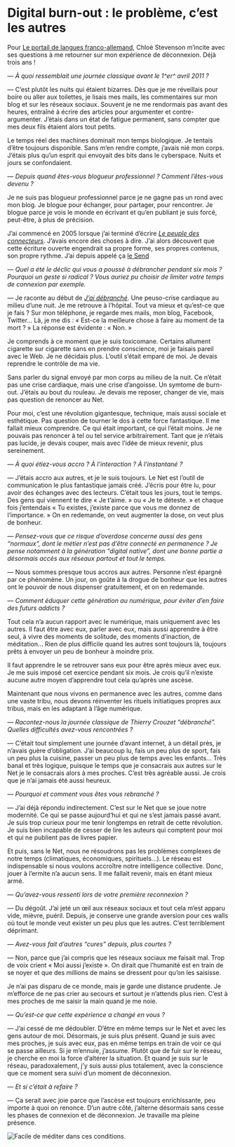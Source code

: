 # Digital burn-out : le problème, c’est les autres

Pour [Le portail de langues franco-allemand](http://www.fplusd.org/), Chloé Stevenson m’incite avec ses questions à me retourner sur mon expérience de déconnexion. Déjà trois ans !<span id="more-36446"></span>

— *À quoi ressemblait une journée classique avant le 1^er^ avril 2011 ?*

— C’est plutôt les nuits qui étaient bizarres. Dès que je me réveillais pour boire ou aller aux toilettes, je lisais mes mails, les commentaires sur mon blog et sur les réseaux sociaux. Souvent je ne me rendormais pas avant des heures, entraîné à écrire des articles pour argumenter et contre-argumenter. J’étais dans un état de fatigue permanent, sans compter que mes deux fils étaient alors tout petits.

Le temps réel des machines dominait mon temps biologique. Je tentais d’être toujours disponible. Sans m’en rendre compte, j’avais nié mon corps. J’étais plus qu’un esprit qui envoyait des bits dans le cyberspace. Nuits et jours se confondaient.

— *Depuis quand êtes-vous blogueur professionnel ? Comment l’êtes-vous devenu ?*

Je ne suis pas blogueur professionnel parce je ne gagne pas un rond avec mon blog. Je blogue pour échanger, pour partager, pour rencontrer. Je blogue parce je vois le monde en écrivant et qu’en publiant je suis forcé, peut-être, à plus de précision.

J’ai commencé en 2005 lorsque j’ai terminé d’écrire [*Le peuple des connecteurs*](https://tcrouzet.com/le-peuple-des-connecteurs/). J’avais encore des choses à dire. J’ai alors découvert que cette écriture ouverte engendrait sa propre forme, ses propres contenus, son propre rythme. J’ai depuis appelé ça [le Send](https://tcrouzet.com/2013/11/24/la-send-generation-pecha-kucha-remix/)

— *Quel a été le déclic qui vous a poussé à débrancher pendant six mois ? Pourquoi un geste si radical ? Vous auriez pu choisir de limiter votre temps de connexion par exemple.*

— Je raconte au début de [*J’ai débranché*](https://tcrouzet.com/jai-debranche/). Une peuso-crise cardiaque au milieu d’une nuit. Je me retrouve à l’hôpital. Tout va mieux et qu’est-ce que je fais ? Sur mon téléphone, je regarde mes mails, mon blog, Facebook, Twitter… Là, je me dis : « Est-ce la meilleure chose à faire au moment de ta mort ? » La réponse est évidente : « Non. »

Je comprends à ce moment que je suis toxicomane. Certains allument cigarette sur cigarette sans en prendre conscience, moi je faisais pareil avec le Web. Je ne décidais plus. L’outil s’était emparé de moi. Je devais reprendre le contrôle de ma vie.

Sans parler du signal envoyé par mon corps au milieu de la nuit. Ce n’était pas une crise cardiaque, mais une crise d’angoisse. Un symtome de burn-out. J’étais au bout du rouleau. Je devais me reposer, changer de vie, mais pas question de renoncer au Net.

Pour moi, c’est une révolution gigantesque, technique, mais aussi sociale et esthétique. Pas question de tourner le dos à cette force fantastique. Il me fallait mieux comprendre. Ce qui était important, ce qui l’était moins. Je ne pouvais pas renoncer à tel ou tel service arbitrairement. Tant que je n’étais pas lucide, je devais couper, mais avec l’idée de mieux revenir, plus sereinement.

— *À quoi étiez-vous accro ? À l’interaction ? À l’instantané ?*

— J’étais accro aux autres, et je le suis toujours. Le Net est l’outil de communication le plus fantastique jamais créé. J’écris pour être lu, pour avoir des échanges avec des lecteurs. C’était tous les jours, tout le temps. Des gens qui viennent te dire « Je t’aime. » ou « Je te déteste. » et chaque fois j’entendais « Tu existes, j’existe parce que vous me donnez de l’importance. » On en redemande, on veut augmenter la dose, on veut plus de bonheur.

— *Pensez-vous que ce risque d’overdose concerne aussi des gens “normaux”, dont le métier n’est pas d’être connecté en permanence ? Je pense notamment à la génération “digital native”, dont une bonne partie a désormais accès aux réseaux partout et tout le temps.*

— Nous sommes presque tous accros aux autres. Personne n’est épargné par ce phénomène. Un jour, on goûte à la drogue de bonheur que les autres ont le pouvoir de nous dispenser gratuitement, et on en redemande.

— *Comment éduquer cette génération au numérique, pour éviter d’en faire des futurs addicts ?*

Tout cela n’a aucun rapport avec le numérique, mais uniquement avec les autres. Il faut être avec eux, parler avec eux, mais aussi apprendre à être seul, à vivre des moments de solitude, des moments d’inaction, de méditation… Rien de plus difficile quand les autres sont toujours là, toujours prêts à envoyer un peu de bonheur à moindre prix.

Il faut apprendre le se retrouver sans eux pour être après mieux avec eux. Je me suis imposé cet exercice pendant six mois. Je crois qu’il n’existe aucune autre moyen d’apprendre tout cela qu’après une ascèse.

Maintenant que nous vivons en permanence avec les autres, comme dans une vaste tribu, nous devons réinventer les rituels initiatiques propres aux tribus, mais en les adaptant à l’âge numérique.

— *Racontez-nous la journée classique de Thierry Crouzet “débranché”. Quelles difficultés avez-vous rencontrées ?*

— C’était tout simplement une journée d’avant internet, à un détail près, je n’avais guère d’obligation. J’ai beaucoup lu, fais un peu plus de sport, fais un peu plus la cuisine, passer un peu plus de temps avec les enfants… Très banal et très logique, puisque le temps que je consacrais aux autres sur le Net je le consacrais alors à mes proches. C’est très agréable aussi. Je crois que je n’ai jamais été aussi heureux.

— *Pourquoi et comment vous êtes vous rebranché ?*

— J’ai déjà répondu indirectement. C’est sur le Net que se joue notre modernité. Ce qui se passe aujourd’hui et qui ne s’est jamais passé avant. Je suis trop curieux pour me tenir longtemps en retrait de cette révolution. Je suis bien incapable de cesser de lire les auteurs qui comptent pour moi et qui ne publient pas de livres papier.

Et puis, sans le Net, nous ne résoudrons pas les problèmes complexes de notre temps (climatiques, économiques, spirituels…). Le réseau est indispensable si nous voulons accroître notre intelligence collective. Donc, jouer à l’ermite n’a aucun sens. Il me fallait revenir, mais en étant mieux armé.

— *Qu’avez-vous ressenti lors de votre première reconnexion ?*

— Du dégoût. J’ai jeté un œil aux réseaux sociaux et tout cela m’est apparu vide, mièvre, puéril. Depuis, je conserve une grande aversion pour ces walls où tout le monde veut exister un peu plus que les autres. C’est terriblement déprimant.

— *Avez-vous fait d’autres “cures” depuis, plus courtes ?*

— Non, parce que j’ai compris que les réseaux sociaux me faisait mal. Trop de voix crient « Moi aussi j’existe ». On dirait que l’humanité est en train de se noyer et que des millions de mains se dressent pour qu’on les saisisse.

Je n’ai pas disparu de ce monde, mais je garde une distance prudente. Je m’efforce de ne pas crier au secours et surtout je n’attends plus rien. C’est à mes proches de me saisir la main quand je me noie.

— *Qu’est-ce que cette expérience a changé en vous ?*

— J’ai cessé de me dédoubler. D’être en même temps sur le Net et avec les gens autour de moi. Désormais, je suis plus présent. Quand je suis avec mes proches, je suis avec eux, pas en même temps en train de voir ce qui se passe ailleurs. Si je m’ennuie, j’assume. Plutôt que de fuir sur le réseau, je cherche en moi la force d’altérer la situation. Et quand je suis sur le réseau, paradoxalement, j’y suis aussi plus totalement, avec la conscience que ce moment sera suivi d’un moment de déconnexion.

— *Et si c’était à refaire ?*

— Ça serait avec joie parce que l’ascèse est toujours enrichissante, peu importe à quoi on renonce. D’un autre côté, j’alterne désormais sans cesse les phases de connexion et de déconnexion. Je travaille ma pleine présence.

![Facile de méditer dans ces conditions.](https://tcrouzet.com/images_tc/2014/07/bala.jpg)